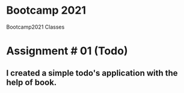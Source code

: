 # Bootcamp 2021
Bootcamp2021 Classes

# Assignment # 01 (Todo)

## I created a simple todo's application with the help of book.
